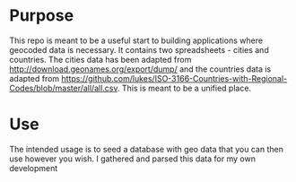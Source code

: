 # Purpose

This repo is meant to be a useful start to building applications where geocoded data is necessary. It contains two spreadsheets - cities and countries. The cities data has been adapted from http://download.geonames.org/export/dump/ and the countries data is adapted from https://github.com/lukes/ISO-3166-Countries-with-Regional-Codes/blob/master/all/all.csv. This is meant to be a unified place.

# Use

The intended usage is to seed a database with geo data that you can then use however you wish. I gathered and parsed this data for my own development


